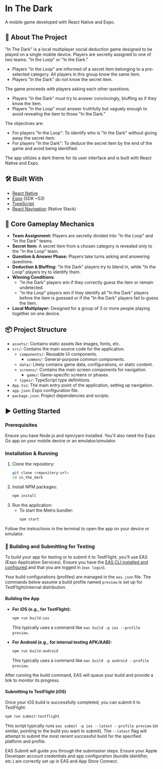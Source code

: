 # In The Dark

A mobile game developed with React Native and Expo.

## 🚀 About The Project

"In The Dark" is a local multiplayer social deduction game designed to be played on a single mobile device. Players are secretly assigned to one of two teams: "In the Loop" or "In the Dark."

- Players "In the Loop" are informed of a secret item belonging to a pre-selected category. All players in this group know the same item.
- Players "In the Dark" do not know the secret item.

The game proceeds with players asking each other questions.

- Players "In the Dark" must try to answer convincingly, bluffing as if they know the item.
- Players "In the Loop" must answer truthfully but vaguely enough to avoid revealing the item to those "In the Dark."

The objectives are:

- For players "In the Loop": To identify who is "In the Dark" without giving away the secret item.
- For players "In the Dark": To deduce the secret item by the end of the game and avoid being identified.

The app utilizes a dark theme for its user interface and is built with React Native and Expo.

## 🛠️ Built With

- [React Native](https://reactnative.dev/)
- [Expo](https://expo.dev/) (SDK ~53)
- [TypeScript](https://www.typescriptlang.org/)
- [React Navigation](https://reactnavigation.org/) (Native Stack)

## 🎲 Core Gameplay Mechanics

- **Team Assignment:** Players are secretly divided into "In the Loop" and "In the Dark" teams.
- **Secret Item:** A secret item from a chosen category is revealed only to the "In the Loop" team.
- **Question & Answer Phase:** Players take turns asking and answering questions.
- **Deduction & Bluffing:** "In the Dark" players try to blend in, while "In the Loop" players try to identify them.
- **Winning Conditions:**
  - "In the Dark" players win if they correctly guess the item or remain undetected.
  - "In the Loop" players win if they identify all "In the Dark" players before the item is guessed or if the "In the Dark" players fail to guess the item.
- **Local Multiplayer:** Designed for a group of 3 or more people playing together on one device.

## 📦 Project Structure

- `assets/`: Contains static assets like images, fonts, etc.
- `src/`: Contains the main source code for the application.
  - `components/`: Reusable UI components.
    - `common/`: General-purpose common components.
  - `data/`: Likely contains game data, configurations, or static content.
  - `screens/`: Contains the main screen components for navigation.
    - `game/`: Game-specific screens or phases.
  - `types/`: TypeScript type definitions.
- `App.tsx`: The main entry point of the application, setting up navigation.
- `app.json`: Expo configuration file.
- `package.json`: Project dependencies and scripts.

## ▶️ Getting Started

### Prerequisites

Ensure you have Node.js and npm/yarn installed. You'll also need the Expo Go app on your mobile device or an emulator/simulator.

### Installation & Running

1.  Clone the repository:
    ```sh
    git clone <repository-url>
    cd in_the_dark
    ```
2.  Install NPM packages:
    ```sh
    npm install
    ```
3.  Run the application:
    - To start the Metro bundler:
      ```sh
      npm start
      ```

Follow the instructions in the terminal to open the app on your device or emulator.

### 📱 Building and Submitting for Testing

To build your app for testing or to submit it to TestFlight, you'll use EAS (Expo Application Services). Ensure you have the [EAS CLI installed and configured](https://docs.expo.dev/get-started/set-up-your-environment/?platform=ios&device=physical&mode=development-build) and that you are logged in (`eas login`).

Your build configurations (profiles) are managed in the `eas.json` file. The commands below assume a build profile named `preview` is set up for TestFlight/internal distribution.

#### Building the App

- **For iOS (e.g., for TestFlight):**

  ```sh
  npm run build:ios
  ```

  This typically uses a command like `eas build -p ios --profile preview`.

- **For Android (e.g., for internal testing APK/AAB):**
  ```sh
  npm run build:android
  ```
  This typically uses a command like `eas build -p android --profile preview`.

After running the build command, EAS will queue your build and provide a link to monitor its progress.

#### Submitting to TestFlight (iOS)

Once your iOS build is successfully completed, you can submit it to TestFlight:

```sh
npm run submit:testflight
```

This script typically runs `eas submit -p ios --latest --profile preview` (or similar, pointing to the build you want to submit). The `--latest` flag will attempt to submit the most recent successful build for the specified platform and profile.

EAS Submit will guide you through the submission steps. Ensure your Apple Developer account credentials and app configuration (bundle identifier, etc.) are correctly set up in EAS and App Store Connect.
